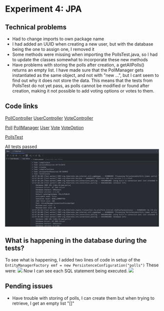 # Experiment 4: JPA

## Technical problems
- Had to change imports to own package name
- I had added an UUID when creating a new user, but with the database being the one to assign one, I removed it
- Some methods were missing when importing the PollsTest.java, so I had to update the classes somewhat to incorporate these new methods
- Have problems with storing the polls after creation, a getAllPolls() returns an empty list. I have made sure that the 
PollManager gets instantiated as the same object, and not with "new ...", but I cant seem to find out why it does not
store the data. This means that the tests from PollsTest do not yet pass, as polls cannot be modified or found after creation,
making it not possible to add voting options or votes to them.

## Code links
[PollController](src/main/java/com/example/demo/controllers/PollController.java)
[UserController](src/main/java/com/example/demo/controllers/UserController.java)
[VoteController](src/main/java/com/example/demo/controllers/VoteController.java)

[Poll](src/main/java/com/example/demo/dm/Poll.java)
[PollManager](src/main/java/com/example/demo/dm/PollManager.java)
[User](src/main/java/com/example/demo/dm/User.java)
[Vote](src/main/java/com/example/demo/dm/Vote.java)
[VoteOption](src/main/java/com/example/demo/dm/VoteOption.java)

[PollsTest](src/test/java/com/example/demo/PollsTest.java)

All tests passed ![Tests passed](assignment_assets/tests_passed.png)

## What is happening in the database during the tests?
To see what is happening, I added two lines of code in setup of the
```EntityManagerFactory emf = new PersistenceConfiguration("polls")```
These were:
![](assignment_assets/hibernate_sql.png)
Now I can see each SQL statement being executed.
![](assignment_assets/hibernate_tables.png)

## Pending issues
- Have trouble with storing of polls, I can create them but when trying to retrieve, I get an empty list "[]"